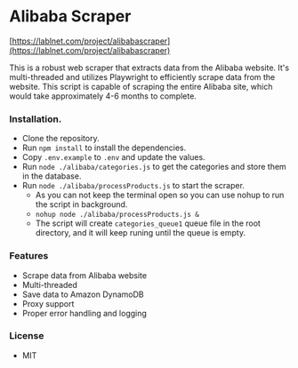 # Alibaba Scraper
[https://lablnet.com/project/alibabascraper](https://lablnet.com/project/alibabascraper)

This is a robust web scraper that extracts data from the Alibaba website. It's multi-threaded and utilizes Playwright to efficiently scrape data from the website. This script is capable of scraping the entire Alibaba site, which would take approximately 4-6 months to complete.

### Installation.
- Clone the repository.
- Run `npm install` to install the dependencies.
- Copy `.env.example` to `.env` and update the values.
- Run `node ./alibaba/categories.js` to get the categories and store them in the database.
- Run `node ./alibaba/processProducts.js` to start the scraper.
    - As you can not keep the terminal open so you can use nohup to run the script in background.
    - `nohup node ./alibaba/processProducts.js &`
    - The script will create `categories_queue1` queue file in the root directory, and it will keep runing until the queue is empty.

### Features

* Scrape data from Alibaba website
* Multi-threaded
* Save data to Amazon DynamoDB
* Proxy support
* Proper error handling and logging

### License

* MIT
